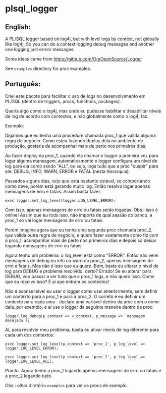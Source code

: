 # plsql_logger

## English:

A PL/SQL logger based on log4j, but with level logs by context, not globally like log4j. So you can do a context logging debug messages and another one logging just errors messages.

Some ideas came from https://github.com/OraOpenSource/Logger

See `examples` directory for proc examples.


## Português:

Criei este pacote para facilitar o uso de logs no desenvolvimento em PL/SQL (dentro de triggers, procs, functions, packages).

Queria algo como o log4j, mas onde eu pudesse habilitar e desabilitar níveis de log de acordo com contextos, e não globalmente como o log4j faz.

Exemplo:

Digamos que eu tenha uma procedure chamada proc_1 que valida alguma regra de negócio. Como estou fazendo deploy dela no ambiente de produção, gostaria de acompanhar mais de perto nos primeiros dias. 

Ao fazer deploy da proc_1, quando ela chamar o logger a primeira vez para logar alguma mensagem, automaticamente o logger configura um nível de log para ela como sendo "ALL", ou seja, loga tudo que a proc "cuspir" para ele: DEBUG, INFO, WARN, ERROR e FATAL (nesta hierarquia).

Passados alguns dias, vejo que está bastante estável, se comportando como deve, porém está gerando muito log. Então resolvo logar apenas mensagens de erro e fatais. Assim basta fazer:

```exec logger.set_log_level(logger.LOG_LEVEL_ERROR);```

Com isso, apenas mensagens de erro ou fatais serão logadas. Obs.: isso é online! Assim que eu rodo isso, não importa de qual sessão do banco, a proc_1 só vai logar mensagens de erro ou fatais.

Porém imagine agora que eu tenha uma segunda proc chamada proc_2, que valida outra regra de negócio, e quero fazer exatamente como fiz com a proc_1: acompanhar mais de perto nos primeiros dias e depois só deixar logando mensagens de erro ou fatais.

Agora tenho um problema: o log_level está como "ERROR". Então não verei mensagens de debug ou info ou warn da proc_2, apenas mensagens de erro e fatais. Mas não é isso que eu quero. Bom, basta eu alterar o nível de log para DEBUG e problema resolvido, certo? Errado! Se eu alterar para DEBUG, vou passar a ver tudo que a proc_1 loga, e não quero isso. 
Como que eu resolvo isso? É aí que entram os contextos!

Não é aconselhável eu usar o logger como usei anteriormente, sem definir um contexto para a proc_1 e para a proc_2. O correto é eu definir um contexto para cada uma - declare uma variável dentro da proc com o nome dela, por exemplo, e aí use o logger da seguinte maneira dentro da proc:

```logger.log_debug(p_context => v_context, p_message => 'mensagem desejada');```

Aí, para resolver meu problema, basta eu ativar níveis de log diferente para cada um dos contextos:

```exec logger.set_log_level(p_context => 'proc_1', p_log_level => logger.LOG_LEVEL_ERROR);```

```exec logger.set_log_level(p_context => 'proc_2', p_log_level => logger.LOG_LEVEL_ALL);```

Pronto. Agora tenho a proc_1 logando apenas mensagens de erro ou fatais e a proc_2 logando tudo.

Obs.: olhar diretório `examples` para ver as procs de exemplo.
